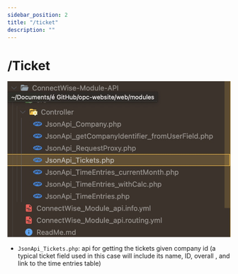 ```yaml
---
sidebar_position: 2
title: "/ticket"
description: ""
---
```




# /Ticket

![2](./assets/2.png)

- `JsonApi_Tickets.php`: api for getting the tickets given company id (a typical ticket field used in this case will include its name, ID, overall , and link to the time entries table)